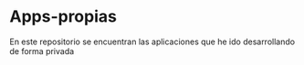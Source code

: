 # Apps-propias
En este repositorio se encuentran las aplicaciones que he ido desarrollando de forma privada 
